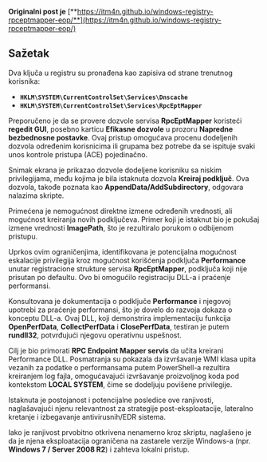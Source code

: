 **Originalni post je** [**https://itm4n.github.io/windows-registry-rpceptmapper-eop/**](https://itm4n.github.io/windows-registry-rpceptmapper-eop/)

## Sažetak

Dva ključa u registru su pronađena kao zapisiva od strane trenutnog korisnika:

- **`HKLM\SYSTEM\CurrentControlSet\Services\Dnscache`**
- **`HKLM\SYSTEM\CurrentControlSet\Services\RpcEptMapper`**

Preporučeno je da se provere dozvole servisa **RpcEptMapper** koristeći **regedit GUI**, posebno karticu **Efikasne dozvole** u prozoru **Napredne bezbednosne postavke**. Ovaj pristup omogućava procenu dodeljenih dozvola određenim korisnicima ili grupama bez potrebe da se ispituje svaki unos kontrole pristupa (ACE) pojedinačno.

Snimak ekrana je prikazao dozvole dodeljene korisniku sa niskim privilegijama, među kojima je bila istaknuta dozvola **Kreiraj podključ**. Ova dozvola, takođe poznata kao **AppendData/AddSubdirectory**, odgovara nalazima skripte.

Primećena je nemogućnost direktne izmene određenih vrednosti, ali mogućnost kreiranja novih podključeva. Primer koji je istaknut bio je pokušaj izmene vrednosti **ImagePath**, što je rezultiralo porukom o odbijenom pristupu.

Uprkos ovim ograničenjima, identifikovana je potencijalna mogućnost eskalacije privilegija kroz mogućnost korišćenja podključa **Performance** unutar registracione strukture servisa **RpcEptMapper**, podključa koji nije prisutan po defaultu. Ovo bi omogućilo registraciju DLL-a i praćenje performansi.

Konsultovana je dokumentacija o podključe **Performance** i njegovoj upotrebi za praćenje performansi, što je dovelo do razvoja dokaza o konceptu DLL-a. Ovaj DLL, koji demonstrira implementaciju funkcija **OpenPerfData**, **CollectPerfData** i **ClosePerfData**, testiran je putem **rundll32**, potvrđujući njegovu operativnu uspešnost.

Cilj je bio primorati **RPC Endpoint Mapper servis** da učita kreirani Performance DLL. Posmatranja su pokazala da izvršavanje WMI klasa upita vezanih za podatke o performansama putem PowerShell-a rezultira kreiranjem log fajla, omogućavajući izvršavanje proizvoljnog koda pod kontekstom **LOCAL SYSTEM**, čime se dodeljuju povišene privilegije.

Istaknuta je postojanost i potencijalne posledice ove ranjivosti, naglašavajući njenu relevantnost za strategije post-eksploatacije, lateralno kretanje i izbegavanje antivirusnih/EDR sistema.

Iako je ranjivost prvobitno otkrivena nenamerno kroz skriptu, naglašeno je da je njena eksploatacija ograničena na zastarele verzije Windows-a (npr. **Windows 7 / Server 2008 R2**) i zahteva lokalni pristup.
